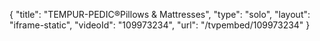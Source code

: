 {
    "title": "TEMPUR-PEDIC&reg;Pillows &amp; Mattresses",
    "type": "solo",
    "layout": "iframe-static",
    "videoId": "109973234",
    "url": "\/tvpembed\/109973234"
}